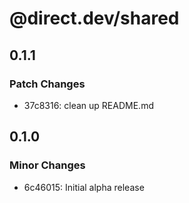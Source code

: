 # @direct.dev/shared

## 0.1.1

### Patch Changes

- 37c8316: clean up README.md

## 0.1.0

### Minor Changes

- 6c46015: Initial alpha release
